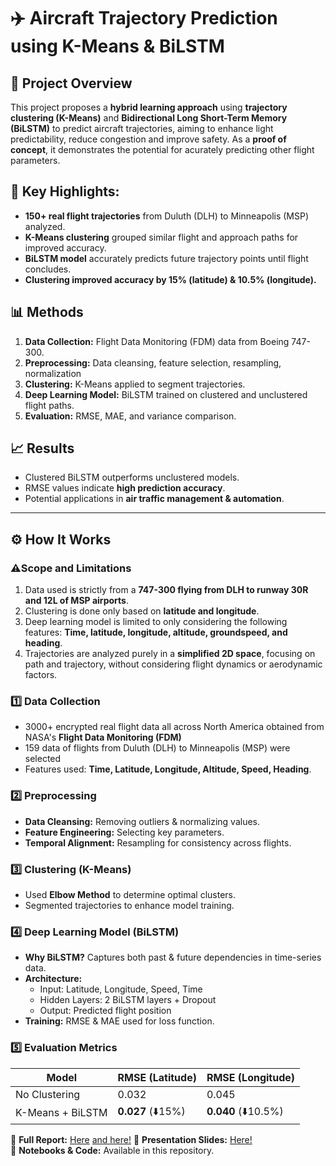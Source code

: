 # ✈️ Aircraft Trajectory Prediction using K-Means & BiLSTM

## 📌 Project Overview
This project proposes a **hybrid learning approach** using **trajectory clustering (K-Means)** and **Bidirectional Long Short-Term Memory (BiLSTM)** to predict aircraft trajectories, aiming to enhance light predictability, reduce congestion and improve safety. As a **proof of concept**, it demonstrates the potential for acurately predicting other flight parameters.

## 🚀 **Key Highlights:**
- **150+ real flight trajectories** from Duluth (DLH) to Minneapolis (MSP) analyzed.
- **K-Means clustering** grouped similar flight and approach paths for improved accuracy.
- **BiLSTM model** accurately predicts future trajectory points until flight concludes.
- **Clustering improved accuracy by 15% (latitude) & 10.5% (longitude).**

## 📊 Methods
1. **Data Collection:** Flight Data Monitoring (FDM) data from Boeing 747-300.
2. **Preprocessing:** Data cleansing, feature selection, resampling, normalization
3. **Clustering:** K-Means applied to segment trajectories.
4. **Deep Learning Model:** BiLSTM trained on clustered and unclustered flight paths. 
5. **Evaluation:** RMSE, MAE, and variance comparison.

## 📈 Results
- Clustered BiLSTM outperforms unclustered models.  
- RMSE values indicate **high prediction accuracy**.  
- Potential applications in **air traffic management & automation**.

---


## ⚙️ **How It Works**

### **⚠️Scope and Limitations**
1. Data used is strictly from a **747-300 flying from DLH to runway 30R and 12L of MSP airports**.
2. Clustering is done only based on **latitude and longitude**.
3. Deep learning model is limited to only considering the following features: **Time, latitude, longitude, altitude, groundspeed, and heading**.
4. Trajectories are analyzed purely in a **simplified 2D space**, focusing on path and trajectory, without considering flight dynamics or aerodynamic factors.


### **1️⃣ Data Collection**
- 3000+ encrypted real flight data all across North America obtained from NASA's **Flight Data Monitoring (FDM)**
- 159 data of flights from Duluth (DLH) to Minneapolis (MSP) were selected
- Features used: **Time, Latitude, Longitude, Altitude, Speed, Heading**.

### **2️⃣ Preprocessing**
- **Data Cleansing:** Removing outliers & normalizing values.  
- **Feature Engineering:** Selecting key parameters.  
- **Temporal Alignment:** Resampling for consistency across flights.  

### **3️⃣ Clustering (K-Means)**
- Used **Elbow Method** to determine optimal clusters.  
- Segmented trajectories to enhance model training.

### **4️⃣ Deep Learning Model (BiLSTM)**
- **Why BiLSTM?** Captures both past & future dependencies in time-series data.  
- **Architecture:**  
  - Input: Latitude, Longitude, Speed, Time  
  - Hidden Layers: 2 BiLSTM layers + Dropout  
  - Output: Predicted flight position  
- **Training:** RMSE & MAE used for loss function.

### **5️⃣ Evaluation Metrics**
| Model  | RMSE (Latitude) | RMSE (Longitude) |
|--------|---------------|----------------|
| No Clustering | 0.032 | 0.045 |
| K-Means + BiLSTM | **0.027** (⬇️15%) | **0.040** (⬇️10.5%) |

  

📜 **Full Report:** [Here](https://drive.google.com/file/d/1nF59ecE_myQGnDGz8YoO0U8VUmj-UlSf/view?usp=sharing) [and here!](https://drive.google.com/file/d/1Bd1hm8-zfEX9zlucOQ9zgSEgrZIrxmee/view?usp=sharing)
🎤 **Presentation Slides:** [Here!](https://drive.google.com/file/d/1lWnlXLm6o-WbvtOeQkxjwZq7iYxnnYwz/view?usp=drive_link)  
📝 **Notebooks & Code:** Available in this repository.  
